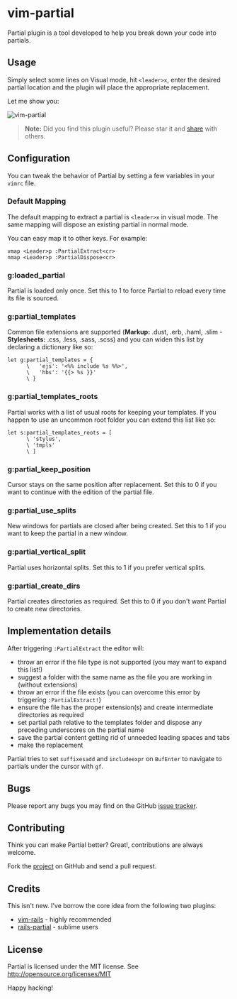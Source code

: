 # vim-partial

Partial plugin is a tool developed to help you break down your code into partials.

## Usage
Simply select some lines on Visual mode, hit `<leader>x`, enter the desired
partial location and the plugin will place the appropriate replacement.

Let me show you:

![vim-partial](https://cloud.githubusercontent.com/assets/24221/5893819/1eca7c62-a4f3-11e4-9df1-1ad372c1c604.gif)

> **Note:**
> Did you find this plugin useful? Please star it and
> [share](https://twitter.com/home?status=%23vimpartial%20-%20easily%20extract%20partials%20from%20your%20code%20with%20this%20%23vim%20plugin%0A%0Ahttps://github.com/jbgutierrez/vim-partial)
> with others.

## Configuration

You can tweak the behavior of Partial by setting a few variables in your
`vimrc` file.

### Default Mapping
The default mapping to extract a partial is `<leader>x` in visual mode.
The same mapping will dispose an existing partial in normal mode.

You can easy map it to other keys. For example:

``` vim
vmap <Leader>p :PartialExtract<cr>
nmap <Leader>p :PartialDispose<cr>
```

### g:loaded_partial
Partial is loaded only once. Set this to 1 to force Partial to reload every
time its file is sourced.

### g:partial_templates
Common file extensions are supported (**Markup:** .dust, .erb, .haml, .slim -
**Stylesheets:** .css, .less, .sass, .scss) and you can widen this list by
declaring a dictionary like so:

``` vim
let g:partial_templates = {
      \   'ejs': '<%% include %s %%>',
      \   'hbs': '{{> %s }}'
      \ }
```

### g:partial_templates_roots
Partial works with a list of usual roots for keeping your templates.
If you happen to use an uncommon root folder you can extend this list
like so:

``` vim
let s:partial_templates_roots = [
      \ 'stylus',
      \ 'tmpls'
      \ ]
```

### g:partial_keep_position
Cursor stays on the same position after replacement. Set this to 0 if you want
to continue with the edition of the partial file.

### g:partial_use_splits
New windows for partials are closed after being created. Set
this to 1 if you want to keep the partial in a new window.

### g:partial_vertical_split
Partial uses horizontal splits. Set this to 1 if you prefer vertical splits.

### g:partial_create_dirs
Partial creates directories as required. Set this to 0 if you don't want
Partial to create new directories.

## Implementation details

After triggering `:PartialExtract` the editor will:

  * throw an error if the file type is not supported (you may want to expand this list!)
  * suggest a folder with the same name as the file you are working in (without extensions)
  * throw an error if the file exists (you can overcome this error by triggering `:PartialExtract!`)
  * ensure the file has the proper extension(s) and create intermediate directories as required
  * set partial path relative to the templates folder and dispose any preceding
    underscores on the partial name
  * save the partial content getting rid of unneeded leading spaces and tabs
  * make the replacement

Partial tries to set `suffixesadd` and `includeexpr` on
`BufEnter` to navigate to partials under the cursor with `gf`.

## Bugs

Please report any bugs you may find on the GitHub [issue tracker](http://github.com/jbgutierrez/vim-partial/issues).

## Contributing

Think you can make Partial better? Great!, contributions are always welcome.

Fork the [project](http://github.com/jbgutierrez/partial.vim) on GitHub and send a pull request.

## Credits

This isn't new. I've borrow the core idea from the following two plugins:

 * [vim-rails](https://github.com/tpope/vim-rails) - highly recommended
 * [rails-partial](https://github.com/wesf90/rails-partial) - sublime users

## License

Partial is licensed under the MIT license.
See http://opensource.org/licenses/MIT

Happy hacking!
